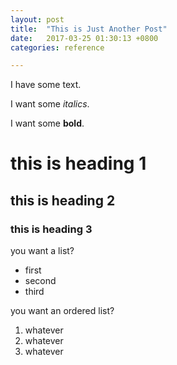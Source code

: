 ```yaml
---
layout: post
title:  "This is Just Another Post"
date:   2017-03-25 01:30:13 +0800
categories: reference

---
```

I have some text.

I want some _italics_.

I want some **bold**.

# this is heading 1

## this is heading 2

### this is heading 3

you want a list?
* first
* second
* third

you want an ordered list?
1. whatever
1. whatever
1. whatever
